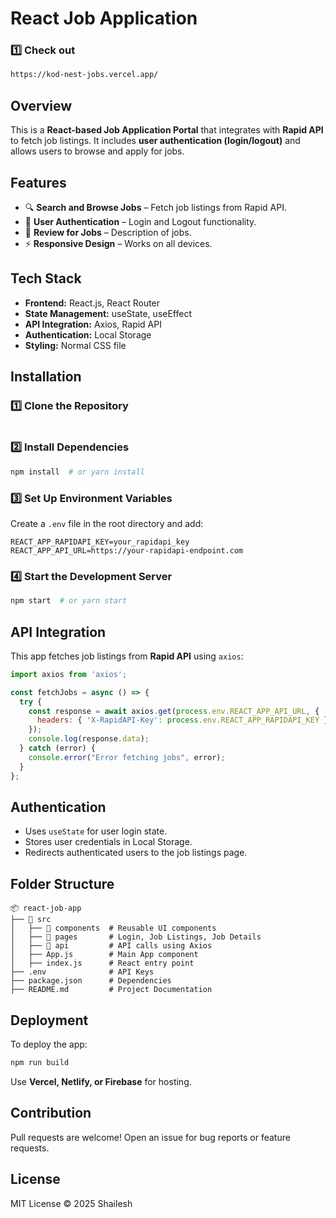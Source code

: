 # React Job Application
### 1️⃣ Check out 
```sh
https://kod-nest-jobs.vercel.app/
```
## Overview
This is a **React-based Job Application Portal** that integrates with **Rapid API** to fetch job listings. It includes **user authentication (login/logout)** and allows users to browse and apply for jobs.

## Features
- 🔍 **Search and Browse Jobs** – Fetch job listings from Rapid API.
- 👤 **User Authentication** – Login and Logout functionality.
- 📝 **Review for Jobs** – Description of jobs.
- ⚡ **Responsive Design** – Works on all devices.

## Tech Stack
- **Frontend:** React.js, React Router
- **State Management:** useState, useEffect
- **API Integration:** Axios, Rapid API
- **Authentication:** Local Storage 
- **Styling:** Normal CSS file

## Installation

### 1️⃣ Clone the Repository
```sh

```

### 2️⃣ Install Dependencies
```sh
npm install  # or yarn install
```

### 3️⃣ Set Up Environment Variables
Create a `.env` file in the root directory and add:
```env
REACT_APP_RAPIDAPI_KEY=your_rapidapi_key
REACT_APP_API_URL=https://your-rapidapi-endpoint.com
```

### 4️⃣ Start the Development Server
```sh
npm start  # or yarn start
```

## API Integration
This app fetches job listings from **Rapid API** using `axios`:
```js
import axios from 'axios';

const fetchJobs = async () => {
  try {
    const response = await axios.get(process.env.REACT_APP_API_URL, {
      headers: { 'X-RapidAPI-Key': process.env.REACT_APP_RAPIDAPI_KEY }
    });
    console.log(response.data);
  } catch (error) {
    console.error("Error fetching jobs", error);
  }
};
```

## Authentication
- Uses `useState` for user login state.
- Stores user credentials in Local Storage.
- Redirects authenticated users to the job listings page.

## Folder Structure
```
📦 react-job-app
├── 📂 src
│   ├── 📂 components  # Reusable UI components
│   ├── 📂 pages       # Login, Job Listings, Job Details
│   ├── 📂 api         # API calls using Axios
│   ├── App.js        # Main App component
│   ├── index.js      # React entry point
├── .env              # API Keys
├── package.json      # Dependencies
├── README.md         # Project Documentation
```

## Deployment
To deploy the app:
```sh
npm run build
```
Use **Vercel, Netlify, or Firebase** for hosting.

## Contribution
Pull requests are welcome! Open an issue for bug reports or feature requests.

## License
MIT License © 2025 Shailesh

